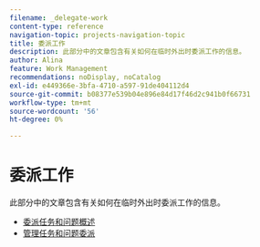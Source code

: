 ```yaml
---
filename: _delegate-work
content-type: reference
navigation-topic: projects-navigation-topic
title: 委派工作
description: 此部分中的文章包含有关如何在临时外出时委派工作的信息。
author: Alina
feature: Work Management
recommendations: noDisplay, noCatalog
exl-id: e449366e-3bfa-4710-a597-91de404112d4
source-git-commit: b08377e539b04e896e84d17f46d2c941b0f66731
workflow-type: tm+mt
source-wordcount: '56'
ht-degree: 0%

---
```


# 委派工作

此部分中的文章包含有关如何在临时外出时委派工作的信息。

* [委派任务和问题概述](../../manage-work/delegate-work/delegate-work-overview.md)
* [管理任务和问题委派](../../manage-work/delegate-work/how-to-delegate-work.md)
